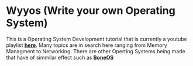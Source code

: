 # Wyyos (Write your own Operating System)

This is a Operating System Development tutorial that is currently a youtube playlist [**here**](https://www.youtube.com/watch?v=1rnA6wpF0o4&list=PLHh55M_Kq4OApWScZyPl5HhgsTJS9MZ6M).
Many topics are in search here ranging from Memory Managment to Networking. There are other Operting Systems being made that have of
simmilar effect such as [**BoneOS**](https://github.com/Bone-Project/BoneOS)
